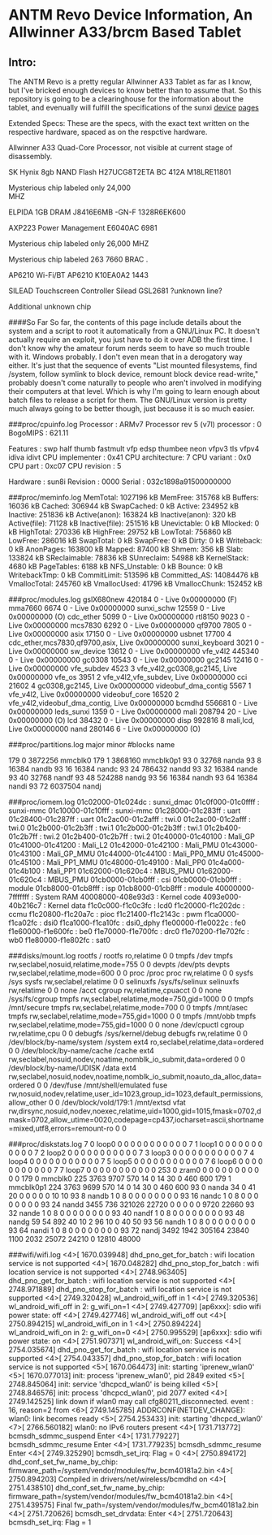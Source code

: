 ANTM Revo Device Information, An Allwinner A33/brcm Based Tablet
================================================================

Intro:
------
The ANTM Revo is a pretty regular Allwinner A33 Tablet as far as I know, but
I've bricked enough devices to know better than to assume that. So this
repository is going to be a clearinghouse for the information about the tablet,
and evenually will fulfill the specifications of the sunxi
[device](http://linux-sunxi.org/New_Device_howto)
[pages](http://linux-sunxi.org/New_Device_page)

Extended Specs: These are the specs, with the exact text written on the
respective hardware, spaced as on the respctive hardware.

Allwinner A33 Quad-Core Processor, not visible at current stage of
disassembly.

SK Hynix 8gb NAND Flash		H27UCG8T2ETA
                        	BC      412A
                        	M18LRE11801

Mysterious chip labeled only    24,000  
                                 MHZ 

ELPIDA 1GB DRAM			J8416E6MB
                		-GN-F
                		1328R6EK600

AXP223 Power Management		E6040AC 6981

Mysterious chip labeled only 	26,000
				 MHZ

Mysterious chip labeled		263
				7660
				BRAC
				.

AP6210 Wi-Fi/BT			AP6210
				K10EA0A2
				1443

SILEAD Touchscreen Controller	Silead
				GSL2681
				?unknown line?

Additional unknown chip





####So Far
So far, the contents of this page include details about the system and a script
to root it automatically from a GNU/Linux PC. It doesn't actually require an
exploit, you just have to do it over ADB the first time. I don't know why the
amateur forum nerds seem to have so much trouble with it. Windows probably. I
don't even mean that in a derogatory way either. It's just that the sequence of
events "List mounted filesystems, find /system, follow symlink to block device,
remount block device read-write," probably doesn't come naturally to people
who aren't involved in modifying their computers at that level. Which is why I'm
going to learn enough about batch files to release a script for them. The 
GNU/Linux version is pretty much always going to be better though, just because
it is so much easier.


###proc/cpuinfo.log
Processor	: ARMv7 Processor rev 5 (v7l)
processor	: 0
BogoMIPS	: 621.11

Features	: swp half thumb fastmult vfp edsp thumbee neon vfpv3 tls vfpv4 idiva idivt 
CPU implementer	: 0x41
CPU architecture: 7
CPU variant	: 0x0
CPU part	: 0xc07
CPU revision	: 5

Hardware	: sun8i
Revision	: 0000
Serial		: 032c1898a91500000000

###proc/meminfo.log
MemTotal:        1027196 kB
MemFree:          315768 kB
Buffers:           16036 kB
Cached:           306944 kB
SwapCached:            0 kB
Active:           234952 kB
Inactive:         251836 kB
Active(anon):     163824 kB
Inactive(anon):      320 kB
Active(file):      71128 kB
Inactive(file):   251516 kB
Unevictable:           0 kB
Mlocked:               0 kB
HighTotal:        270336 kB
HighFree:          29752 kB
LowTotal:         756860 kB
LowFree:          286016 kB
SwapTotal:             0 kB
SwapFree:              0 kB
Dirty:                 0 kB
Writeback:             0 kB
AnonPages:        163800 kB
Mapped:            87400 kB
Shmem:               356 kB
Slab:             133824 kB
SReclaimable:      78836 kB
SUnreclaim:        54988 kB
KernelStack:        4680 kB
PageTables:         6188 kB
NFS_Unstable:          0 kB
Bounce:                0 kB
WritebackTmp:          0 kB
CommitLimit:      513596 kB
Committed_AS:   14084476 kB
VmallocTotal:     245760 kB
VmallocUsed:       41796 kB
VmallocChunk:     152452 kB

###proc/modules.log
gslX680new 420184 0 - Live 0x00000000 (F)
mma7660 6674 0 - Live 0x00000000
sunxi_schw 12559 0 - Live 0x00000000 (O)
cdc_ether 5099 0 - Live 0x00000000
rtl8150 9023 0 - Live 0x00000000
mcs7830 6292 0 - Live 0x00000000
qf9700 7805 0 - Live 0x00000000
asix 17150 0 - Live 0x00000000
usbnet 17700 4 cdc_ether,mcs7830,qf9700,asix, Live 0x00000000
sunxi_keyboard 3021 0 - Live 0x00000000
sw_device 13612 0 - Live 0x00000000
vfe_v4l2 445340 0 - Live 0x00000000
gc0308 10543 0 - Live 0x00000000
gc2145 12416 0 - Live 0x00000000
vfe_subdev 4523 3 vfe_v4l2,gc0308,gc2145, Live 0x00000000
vfe_os 3951 2 vfe_v4l2,vfe_subdev, Live 0x00000000
cci 21602 4 gc0308,gc2145, Live 0x00000000
videobuf_dma_contig 5567 1 vfe_v4l2, Live 0x00000000
videobuf_core 16520 2 vfe_v4l2,videobuf_dma_contig, Live 0x00000000
bcmdhd 556681 0 - Live 0x00000000
leds_sunxi 1359 0 - Live 0x00000000
mali 208794 20 - Live 0x00000000 (O)
lcd 38432 0 - Live 0x00000000
disp 992816 8 mali,lcd, Live 0x00000000
nand 280146 6 - Live 0x00000000 (O)

###proc/partitions.log
major minor  #blocks  name

 179        0    3872256 mmcblk0
 179        1    3868160 mmcblk0p1
  93        0      32768 nanda
  93        8      16384 nandb
  93       16      16384 nandc
  93       24     786432 nandd
  93       32      16384 nande
  93       40      32768 nandf
  93       48     524288 nandg
  93       56      16384 nandh
  93       64      16384 nandi
  93       72    6037504 nandj

###proc/iomem.log
01c02000-01c024dc : sunxi_dmac
01c0f000-01c0ffff : sunxi-mmc
01c10000-01c10fff : sunxi-mmc
01c28000-01c283ff : uart
01c28400-01c287ff : uart
01c2ac00-01c2afff : twi.0
  01c2ac00-01c2afff : twi.0
01c2b000-01c2b3ff : twi.1
  01c2b000-01c2b3ff : twi.1
01c2b400-01c2b7ff : twi.2
  01c2b400-01c2b7ff : twi.2
01c40000-01c40100 : Mali_GP
01c41000-01c41200 : Mali_L2
01c42000-01c42100 : Mali_PMU
01c43000-01c43100 : Mali_GP_MMU
01c44000-01c44100 : Mali_PP0_MMU
01c45000-01c45100 : Mali_PP1_MMU
01c48000-01c49100 : Mali_PP0
01c4a000-01c4b100 : Mali_PP1
01c62000-01c620c4 : MBUS_PMU
  01c62000-01c620c4 : MBUS_PMU
01cb0000-01cb0fff : csi
  01cb0000-01cb0fff : module
01cb8000-01cb8fff : isp
  01cb8000-01cb8fff : module
40000000-7fffffff : System RAM
  40008000-408e93d3 : Kernel code
  4093e000-40b216c7 : Kernel data
f1c0c000-f1c0c3fc : lcd0
f1c20000-f1c202dc : ccmu
f1c20800-f1c20a7c : pioc
f1c21400-f1c2143c : pwm
f1ca0000-f1ca02fc : dsi0
f1ca1000-f1ca10fc : dsi0_dphy
f1e00000-f1e0022c : fe0
f1e60000-f1e600fc : be0
f1e70000-f1e700fc : drc0
f1e70200-f1e702fc : wb0
f1e80000-f1e802fc : sat0

###disks/mount.log
rootfs / rootfs ro,relatime 0 0
tmpfs /dev tmpfs rw,seclabel,nosuid,relatime,mode=755 0 0
devpts /dev/pts devpts rw,seclabel,relatime,mode=600 0 0
proc /proc proc rw,relatime 0 0
sysfs /sys sysfs rw,seclabel,relatime 0 0
selinuxfs /sys/fs/selinux selinuxfs rw,relatime 0 0
none /acct cgroup rw,relatime,cpuacct 0 0
none /sys/fs/cgroup tmpfs rw,seclabel,relatime,mode=750,gid=1000 0 0
tmpfs /mnt/secure tmpfs rw,seclabel,relatime,mode=700 0 0
tmpfs /mnt/asec tmpfs rw,seclabel,relatime,mode=755,gid=1000 0 0
tmpfs /mnt/obb tmpfs rw,seclabel,relatime,mode=755,gid=1000 0 0
none /dev/cpuctl cgroup rw,relatime,cpu 0 0
debugfs /sys/kernel/debug debugfs rw,relatime 0 0
/dev/block/by-name/system /system ext4 ro,seclabel,relatime,data=ordered 0 0
/dev/block/by-name/cache /cache ext4 rw,seclabel,nosuid,nodev,noatime,nomblk_io_submit,data=ordered 0 0
/dev/block/by-name/UDISK /data ext4 rw,seclabel,nosuid,nodev,noatime,nomblk_io_submit,noauto_da_alloc,data=ordered 0 0
/dev/fuse /mnt/shell/emulated fuse rw,nosuid,nodev,relatime,user_id=1023,group_id=1023,default_permissions,allow_other 0 0
/dev/block/vold/179:1 /mnt/extsd vfat rw,dirsync,nosuid,nodev,noexec,relatime,uid=1000,gid=1015,fmask=0702,dmask=0702,allow_utime=0020,codepage=cp437,iocharset=ascii,shortname=mixed,utf8,errors=remount-ro 0 0

###proc/diskstats.log
   7       0 loop0 0 0 0 0 0 0 0 0 0 0 0
   7       1 loop1 0 0 0 0 0 0 0 0 0 0 0
   7       2 loop2 0 0 0 0 0 0 0 0 0 0 0
   7       3 loop3 0 0 0 0 0 0 0 0 0 0 0
   7       4 loop4 0 0 0 0 0 0 0 0 0 0 0
   7       5 loop5 0 0 0 0 0 0 0 0 0 0 0
   7       6 loop6 0 0 0 0 0 0 0 0 0 0 0
   7       7 loop7 0 0 0 0 0 0 0 0 0 0 0
 253       0 zram0 0 0 0 0 0 0 0 0 0 0 0
 179       0 mmcblk0 225 3763 9707 570 14 0 14 30 0 460 600
 179       1 mmcblk0p1 224 3763 9699 570 14 0 14 30 0 460 600
  93       0 nanda 34 0 41 20 0 0 0 0 0 10 10
  93       8 nandb 1 0 8 0 0 0 0 0 0 0 0
  93      16 nandc 1 0 8 0 0 0 0 0 0 0 0
  93      24 nandd 3455 736 321026 22720 0 0 0 0 0 9720 22660
  93      32 nande 1 0 8 0 0 0 0 0 0 0 0
  93      40 nandf 1 0 8 0 0 0 0 0 0 0 0
  93      48 nandg 59 54 892 40 10 2 96 10 0 40 50
  93      56 nandh 1 0 8 0 0 0 0 0 0 0 0
  93      64 nandi 1 0 8 0 0 0 0 0 0 0 0
  93      72 nandj 3492 1942 305164 23840 1100 2032 25072 24210 0 12810 48000

###wifi/wifi.log
<4>[ 1670.039948] dhd_pno_get_for_batch : wifi location service is not supported
<4>[ 1670.048282] dhd_pno_stop_for_batch : wifi location service is not supported
<4>[ 2748.963405] dhd_pno_get_for_batch : wifi location service is not supported
<4>[ 2748.971889] dhd_pno_stop_for_batch : wifi location service is not supported
<4>[ 2749.320428] wl_android_wifi_off in 1
<4>[ 2749.320536] wl_android_wifi_off in 2: g_wifi_on=1
<4>[ 2749.427709] [ap6xxx]: sdio wifi power state: off
<4>[ 2749.427746] wl_android_wifi_off out
<4>[ 2750.894215] wl_android_wifi_on in 1
<4>[ 2750.894224] wl_android_wifi_on in 2: g_wifi_on=0
<4>[ 2750.995529] [ap6xxx]: sdio wifi power state: on
<4>[ 2751.907371] wl_android_wifi_on: Success
<4>[ 2754.035674] dhd_pno_get_for_batch : wifi location service is not supported
<4>[ 2754.043357] dhd_pno_stop_for_batch : wifi location service is not supported
<5>[ 1670.064473] init: starting 'iprenew_wlan0'
<5>[ 1670.077013] init: process 'iprenew_wlan0', pid 2849 exited
<5>[ 2748.845064] init: service 'dhcpcd_wlan0' is being killed
<5>[ 2748.846576] init: process 'dhcpcd_wlan0', pid 2077 exited
<4>[ 2749.142525] link down if wlan0 may call cfg80211_disconnected. event : 16, reason=2 from
<6>[ 2749.145785] ADDRCONF(NETDEV_CHANGE): wlan0: link becomes ready
<5>[ 2754.253433] init: starting 'dhcpcd_wlan0'
<7>[ 2766.560182] wlan0: no IPv6 routers present
<4>[ 1731.713772] bcmsdh_sdmmc_suspend Enter
<4>[ 1731.779227] bcmsdh_sdmmc_resume Enter
<4>[ 1731.779235] bcmsdh_sdmmc_resume Enter
<4>[ 2749.325290] bcmsdh_set_irq: Flag = 0
<4>[ 2750.894172] dhd_conf_set_fw_name_by_chip: firmware_path=/system/vendor/modules/fw_bcm40181a2.bin
<4>[ 2750.894203] Compiled in drivers/net/wireless/bcmdhd on
<4>[ 2751.438510] dhd_conf_set_fw_name_by_chip: firmware_path=/system/vendor/modules/fw_bcm40181a2.bin
<4>[ 2751.439575] Final fw_path=/system/vendor/modules/fw_bcm40181a2.bin
<4>[ 2751.720626] bcmsdh_set_drvdata: Enter
<4>[ 2751.720643] bcmsdh_set_irq: Flag = 1
